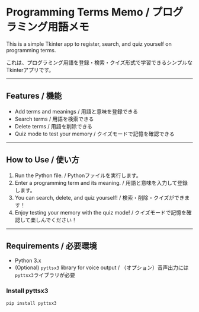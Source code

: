 # Programming Terms Memo / プログラミング用語メモ

This is a simple Tkinter app to register, search, and quiz yourself on programming terms.

これは、プログラミング用語を登録・検索・クイズ形式で学習できるシンプルなTkinterアプリです。

---

## Features / 機能

- Add terms and meanings / 用語と意味を登録できる
- Search terms / 用語を検索できる
- Delete terms / 用語を削除できる
- Quiz mode to test your memory / クイズモードで記憶を確認できる

---

## How to Use / 使い方

1. Run the Python file. / Pythonファイルを実行します。
2. Enter a programming term and its meaning. / 用語と意味を入力して登録します。
3. You can search, delete, and quiz yourself! / 検索・削除・クイズができます！
4. Enjoy testing your memory with the quiz mode! / クイズモードで記憶を確認して楽しんでください！

---

## Requirements / 必要環境

- Python 3.x
- (Optional) `pyttsx3` library for voice output / （オプション）音声出力には`pyttsx3`ライブラリが必要

### Install pyttsx3
```bash
pip install pyttsx3

